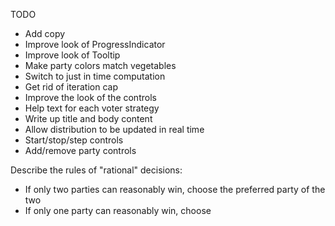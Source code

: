 TODO
- Add copy
- Improve look of ProgressIndicator
- Improve look of Tooltip
- Make party colors match vegetables
- Switch to just in time computation
- Get rid of iteration cap
- Improve the look of the controls
- Help text for each voter strategy
- Write up title and body content
- Allow distribution to be updated in real time
- Start/stop/step controls
- Add/remove party controls

Describe the rules of "rational" decisions:
- If only two parties can reasonably win, choose the preferred party of the two
- If only one party can reasonably win, choose
